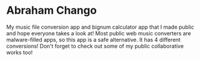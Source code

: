 # Abraham Chango
My music file conversion app and bignum calculator app that I made public and hope everyone takes a look at! Most public web music converters are malware-filled apps, so this app is a safe alternative. It has 4 different conversions! Don't forget to check out some of my public collaborative works too!
